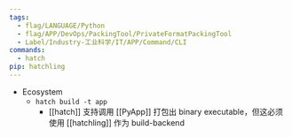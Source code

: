 ```yaml
---
tags:
  - flag/LANGUAGE/Python
  - flag/APP/DevOps/PackingTool/PrivateFormatPackingTool
  - Label/Industry-工业科学/IT/APP/Command/CLI
commands:
  - hatch
pip: hatchling
---
```


- Ecosystem
    - `hatch build -t app`
        - [[hatch]] 支持调用 [[PyApp]] 打包出 binary executable，但这必须使用 [[hatchling]] 作为 build-backend
